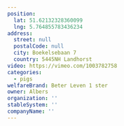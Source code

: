 ```yaml
---
position:
  lat: 51.62132328360099
  lng: 5.764855783436234
address:
  street: null
  postalCode: null
  city: Boekelsebaan 7
  country: 5445NH Landhorst
video: https://vimeo.com/1003782758
categories:
  - pigs
welfareBrand: Beter Leven 1 ster
owner: Albers
organization: ''
stableSystem: ''
companyName: ''
---
```

